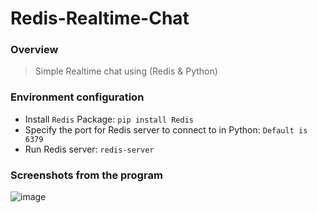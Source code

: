 # Redis-Realtime-Chat

### Overview
> Simple Realtime chat  using (Redis &amp; Python)


### Environment configuration
- Install `Redis` Package: `pip install Redis`
- Specify the port for Redis server to connect to in Python: `Default is 6379`
- Run Redis server: `redis-server`

### Screenshots from the program

![image](https://user-images.githubusercontent.com/35142441/161095273-231a698a-3dde-4f29-aa19-80858765006f.png)
